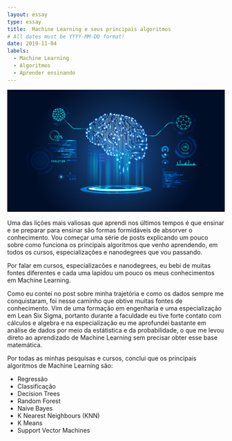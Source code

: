 ```yaml
---
layout: essay
type: essay
title:  Machine Learning e seus principais algoritmos
# All dates must be YYYY-MM-DD format!
date: 2019-11-04
labels:
  - Machine Learning
  - Algoritmos
  - Aprender ensinando
---
```


<img class="ui fluid image" src="../images/ML_logo.jpg">
<p>Uma das lições mais valiosas que aprendi nos últimos tempos é que ensinar e se preparar para ensinar são formas 
formidáveis de absorver o conhecimento. Vou começar uma série de posts explicando um pouco sobre como funciona os principais algoritmos que 
venho aprendendo, em todos os cursos, especializações e nanodegrees que vou passando.</p>

<p>Por falar em cursos, especializacões e nanodegrees, eu bebi de muitas fontes diferentes e cada uma lapidou um pouco 
os meus conhecimentos em Machine Learning.</p>

<p>Como eu contei no post sobre minha trajetória e como os dados sempre me conquistaram, foi nesse caminho que obtive muitas 
fontes de conhecimento. Vim de uma formação em engenharia e uma especialização em Lean Six Sigma, portanto durante a faculdade eu tive forte
contato com cálculos e algebra e na especialização eu me aprofundei bastante em análise de dados por meio da estátistica e da probabilidade, 
o que me levou direto ao aprendizado de Machine Learning sem precisar obter esse base matemática.</p>

Por todas as minhas pesquisas e cursos, conclui que os principais algoritmos de Machine Learning são:
* Regressão
* Classificação
* Decision Trees
* Random Forest
* Naive Bayes
* K Nearest Neighbours (KNN)
* K Means
* Support Vector Machines



